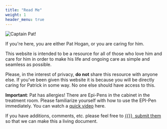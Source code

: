 ```yaml
---
title: "Read Me"
weight: 1
header_menu: true
---
```


![Captain Pat!](images/Pat-1.jpeg)

If you're here, you are either Pat Hogan, or you are caring for him.

This website is intended to be a resource for all of those who love him and care for him in order to make his life and ongoing care as simple and seamless as possible.

Please, in the interest of privacy, **do not** share this resource with anyone else. If you've been given this website it is because you will be directly caring for Patrick in some way. No one else should have access to this.

**Important**: Pat has allergies! There are Epi-Pens in the cabinet in the treatment room. Please familiarize yourself with how to use the EPI-Pen immediately. You can watch a [quick video](https://youtu.be/EN83hen4D-Y) here.

If you have additions, comments, etc. please feel free to [{{<icon class="fa fa-envelope">}}&nbsp; submit them](mailto:davidgs@davidgs.com) so that we can make this a living document.
